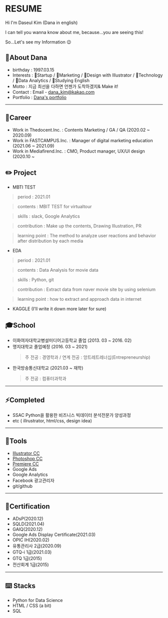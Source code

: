 # RESUME

Hi I'm Daseul Kim (Dana in english)

I can tell you wanna know about me, because...you are seeing this!

So...Let's see my Information 😉 

## 👋About Dana
- birthday : 1997.03.15
- Interests :
:hatching_chick:Startup / :mag_right:Marketing / :balloon:Design with Illustrator /
:iphone:Technology / :file_folder:Data Analytics / :ledger:Studying English
- Motto : 지금 최선을 다하면 언젠가 도착하겠지& Make it!
- Contact : Email - dana_kim@kakao.com
- Portfolio : [Dana's portfolio](https://bit.ly/3dl9Cmg) 
---
## 👯Career
- Work in Thedocent.Inc. : Contents Marketing / GA / QA (2020.02 ~ 2020.09)
- Work in FASTCAMPUS.Inc. : Manager of digital marketing education (2021.06 ~ 2021.09)
- Work in Mediafirend.Inc. : CMO, Product manager, UX/UI design (2020.10 ~ 

## ✏️ Project
- MBTI TEST
> period : 2021.01

> contents : MBIT TEST for virtualtour

> skills : slack, Google Analytics

> contribution : Make up the contents, Drawing Illustration, PR

> learning point : The method to analyze user reactions and behavior after distribution by each media
- EDA
> period : 2021.01

> contents : Data Analysis for movie data

> skills : Python, git

> contribution : Extract data from naver movie site by using selenium

> learning point : how to extract and approach data in internet 
- KAGGLE
(I'll write it down more later for sure)


## 🎓School
- 이화여자대학교병설미디어고등학교 졸업 (2013. 03 ~ 2016. 02)
- 명지대학교  졸업예정  (2016. 03 ~ 2021)
  > 주 전공 : 경영학과  / 연계  전공 : 앙트레트레너십(Entrepreneurship)
- 한국방송통신대학교 (2021.03 ~ 재학)
  > 주 전공 : 컴퓨터과학과
---
## ⚡Completed
- SSAC Python을 활용한 비즈니스 빅데이터 분석전문가 양성과정
- etc ( illrustrator, html/css, design idea)

---
## 🔧Tools 

- [Illustrator CC](https://www.notion.so/65407a4e3314406c849976cfe276d646?v=c88d697197134fa3ace5880c5af2ba4e)
- [Photoshop CC](https://www.notion.so/f9e336de0222401a8c255a58177293b5?v=3e6a97f52a874f719fbeaba0684d6e00)
- [Premiere CC](https://www.notion.so/ebb8cf54f3aa41c5939332c08288ee58?v=2e1c63f608b1400284a609a8b8aa2b82)
- Google Ads
- Google Analytics
- Facebook 광고관리자
- git/github

---
## 🌱Certification
- ADsP(2020.12)
- SQLD(2021.04)
- GAIQ(2020.12)
- Google Ads Display Certificate(2021.03)
- OPIC IH(2020.02)
- 유통관리사 2급(2020.09)
- GTQ-i 1급(2021.03)
- GTQ 1급(2015)
- 전산회계 1급(2015)

---
## ⌨️ Stacks

- Python for Data Science
- HTML / CSS (a bit)
- SQL
